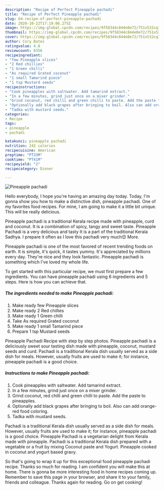 ```yaml
---
description: "Recipe of Perfect Pineapple pachadi"
title: "Recipe of Perfect Pineapple pachadi"
slug: 64-recipe-of-perfect-pineapple-pachadi
date: 2020-10-22T17:19:06.275Z
image: https://img-global.cpcdn.com/recipes/9f58344c844e0e72/751x532cq70/pineapple-pachadi-recipe-main-photo.jpg
thumbnail: https://img-global.cpcdn.com/recipes/9f58344c844e0e72/751x532cq70/pineapple-pachadi-recipe-main-photo.jpg
cover: https://img-global.cpcdn.com/recipes/9f58344c844e0e72/751x532cq70/pineapple-pachadi-recipe-main-photo.jpg
author: Cory Bates
ratingvalue: 4.8
reviewcount: 8356
recipeingredient:
- "few Pineapple slices"
- "2 Red chillies"
- "1 Green chilli"
- "As required Grated coconut"
- "1 small Tamarind piece"
- "1 tsp Mustard seeds"
recipeinstructions:
- "Cook pineapples with saltwater. Add tamarind extract."
- "In a few minutes, grind just once on a mixer grinder."
- "Grind coconut, red chilli and green chilli to paste. Add the paste to pineapples."
- "Optionally add black grapes after bringing to boil. Also can add orange-red food coloring."
- "Tadka with mustard seeds."
categories:
- Recipe
tags:
- pineapple
- pachadi

katakunci: pineapple pachadi 
nutrition: 242 calories
recipecuisine: American
preptime: "PT33M"
cooktime: "PT41M"
recipeyield: "2"
recipecategory: Dinner

---
```



![Pineapple pachadi](https://img-global.cpcdn.com/recipes/9f58344c844e0e72/751x532cq70/pineapple-pachadi-recipe-main-photo.jpg)

Hello everybody, I hope you're having an amazing day today. Today, I'm gonna show you how to make a distinctive dish, pineapple pachadi. One of my favorites food recipes. For mine, I am going to make it a little bit unique. This will be really delicious.

Pineapple pachadi is a traditional Kerala recipe made with pineapple, curd and coconut. It is a combination of spicy, tangy and sweet taste. Pineapple Pachadi is a very delicious and tasty It is a part of the traditional Kerala Sadhya. I prepare it often as I love this pachadi very much😊 More.

Pineapple pachadi is one of the most favored of recent trending foods on earth. It is simple, it's quick, it tastes yummy. It's appreciated by millions every day. They're nice and they look fantastic. Pineapple pachadi is something which I've loved my whole life.


To get started with this particular recipe, we must first prepare a few ingredients. You can have pineapple pachadi using 6 ingredients and 5 steps. Here is how you can achieve that.

<!--inarticleads1-->

##### The ingredients needed to make Pineapple pachadi:

1. Make ready few Pineapple slices
1. Make ready 2 Red chillies
1. Make ready 1 Green chilli
1. Take As required Grated coconut
1. Make ready 1 small Tamarind piece
1. Prepare 1 tsp Mustard seeds


Pineapple Pachadi Recipe with step by step photos. Pineapple pachadi is a deliciously sweet sour tasting dish made with pineapple, coconut, mustard seeds and curd. Pachadi is a traditional Kerala dish usually served as a side dish for meals. However, usually fruits are used to make it; for instance, pineapple pachadi is a good choice. 

<!--inarticleads2-->

##### Instructions to make Pineapple pachadi:

1. Cook pineapples with saltwater. Add tamarind extract.
1. In a few minutes, grind just once on a mixer grinder.
1. Grind coconut, red chilli and green chilli to paste. Add the paste to pineapples.
1. Optionally add black grapes after bringing to boil. Also can add orange-red food coloring.
1. Tadka with mustard seeds.


Pachadi is a traditional Kerala dish usually served as a side dish for meals. However, usually fruits are used to make it; for instance, pineapple pachadi is a good choice. Pineapple Pachadi is a vegetarian delight from Kerala made with pineapple. Pachadi is a traditional Kerala dish prepared with a vegetable or a fruit by mixing Coconut paste and Yogurt. Pineapple cooked in coconut and yogurt based gravy. 

So that's going to wrap it up for this exceptional food pineapple pachadi recipe. Thanks so much for reading. I am confident you will make this at home. There is gonna be more interesting food in home recipes coming up. Remember to save this page in your browser, and share it to your family, friends and colleague. Thanks again for reading. Go on get cooking!
